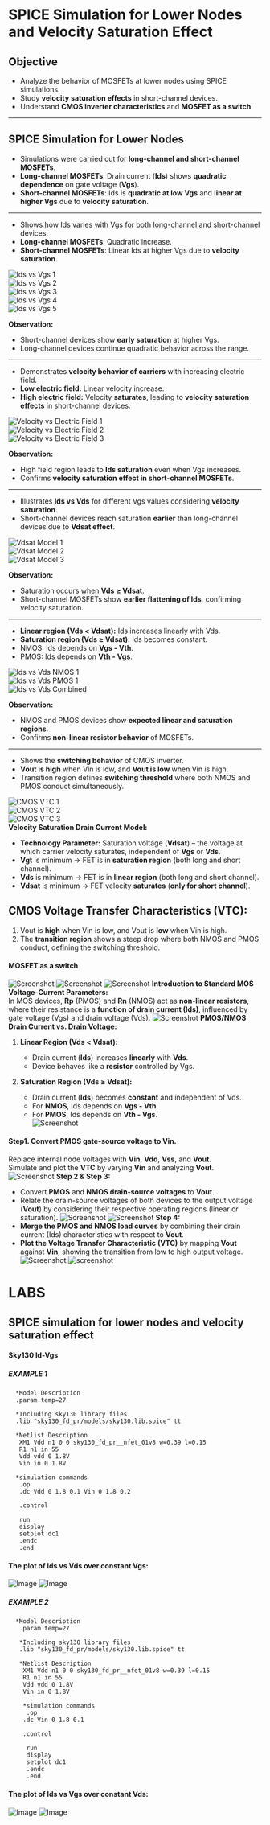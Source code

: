 
# SPICE Simulation for Lower Nodes and Velocity Saturation Effect

## Objective
- Analyze the behavior of MOSFETs at lower nodes using SPICE simulations.  
- Study **velocity saturation effects** in short-channel devices.  
- Understand **CMOS inverter characteristics** and **MOSFET as a switch**.  

---

## SPICE Simulation for Lower Nodes

- Simulations were carried out for **long-channel and short-channel MOSFETs**.  
- **Long-channel MOSFETs**: Drain current (**Ids**) shows **quadratic dependence** on gate voltage (**Vgs**).  
- **Short-channel MOSFETs**: Ids is **quadratic at low Vgs** and **linear at higher Vgs** due to **velocity saturation**.

---

- Shows how Ids varies with Vgs for both long-channel and short-channel devices.  
- **Long-channel MOSFETs**: Quadratic increase.  
- **Short-channel MOSFETs**: Linear Ids at higher Vgs due to **velocity saturation**.  

![Ids vs Vgs 1](https://github.com/Jaynandan-Kushwaha/silicon-diary/blob/main/Week4/Day2/Images/Screenshot%202025-10-16%20145522.png)  
![Ids vs Vgs 2](https://github.com/Jaynandan-Kushwaha/silicon-diary/blob/main/Week4/Day2/Images/Screenshot%202025-10-16%20150029.png)  
![Ids vs Vgs 3](https://github.com/Jaynandan-Kushwaha/silicon-diary/blob/main/Week4/Day2/Images/Screenshot%202025-10-16%20151938.png)  
![Ids vs Vgs 4](https://github.com/Jaynandan-Kushwaha/silicon-diary/blob/main/Week4/Day2/Images/Screenshot%202025-10-16%20152028.png)  
![Ids vs Vgs 5](https://github.com/Jaynandan-Kushwaha/silicon-diary/blob/main/Week4/Day2/Images/Screenshot%202025-10-16%20152240.png)  

**Observation:**  
- Short-channel devices show **early saturation** at higher Vgs.  
- Long-channel devices continue quadratic behavior across the range.

---

- Demonstrates **velocity behavior of carriers** with increasing electric field.  
- **Low electric field:** Linear velocity increase.  
- **High electric field:** Velocity **saturates**, leading to **velocity saturation effects** in short-channel devices.  

![Velocity vs Electric Field 1](https://github.com/Jaynandan-Kushwaha/silicon-diary/blob/main/Week4/Day2/Images/Screenshot%202025-10-16%20225306.png)  
![Velocity vs Electric Field 2](https://github.com/Jaynandan-Kushwaha/silicon-diary/blob/main/Week4/Day2/Images/Screenshot%202025-10-16%20225619.png)  
![Velocity vs Electric Field 3](https://github.com/Jaynandan-Kushwaha/silicon-diary/blob/main/Week4/Day2/Images/Screenshot%202025-10-16%20225909.png)  

**Observation:**  
- High field region leads to **Ids saturation** even when Vgs increases.  
- Confirms **velocity saturation effect in short-channel MOSFETs**.

---


- Illustrates **Ids vs Vds** for different Vgs values considering **velocity saturation**.  
- Short-channel devices reach saturation **earlier** than long-channel devices due to **Vdsat effect**.  

![Vdsat Model 1](https://github.com/Jaynandan-Kushwaha/silicon-diary/blob/main/Week4/Day2/Images/Screenshot%202025-10-16%20230441.png)  
![Vdsat Model 2](https://github.com/Jaynandan-Kushwaha/silicon-diary/blob/main/Week4/Day2/Images/Screenshot%202025-10-16%20231000.png)  
![Vdsat Model 3](https://github.com/Jaynandan-Kushwaha/silicon-diary/blob/main/Week4/Day2/Images/Screenshot%202025-10-16%20231058.png)  

**Observation:**  
- Saturation occurs when **Vds ≥ Vdsat**.  
- Short-channel MOSFETs show **earlier flattening of Ids**, confirming velocity saturation.

---


- **Linear region (Vds < Vdsat):** Ids increases linearly with Vds.  
- **Saturation region (Vds ≥ Vdsat):** Ids becomes constant.  
- NMOS: Ids depends on **Vgs - Vth**.  
- PMOS: Ids depends on **Vth - Vgs**.  

![Ids vs Vds NMOS 1](https://github.com/Jaynandan-Kushwaha/silicon-diary/blob/main/Week4/Day2/Images/Screenshot%202025-10-16%20231106.png)  
![Ids vs Vds PMOS 1](https://github.com/Jaynandan-Kushwaha/silicon-diary/blob/main/Week4/Day2/Images/Screenshot%202025-10-16%20231058.png)  
![Ids vs Vds Combined](https://github.com/Jaynandan-Kushwaha/silicon-diary/blob/main/Week4/Day2/Images/Screenshot%202025-10-16%20231000.png)  

**Observation:**  
- NMOS and PMOS devices show **expected linear and saturation regions**.  
- Confirms **non-linear resistor behavior** of MOSFETs.

---

- Shows the **switching behavior** of CMOS inverter.  
- **Vout is high** when Vin is low, and **Vout is low** when Vin is high.  
- Transition region defines **switching threshold** where both NMOS and PMOS conduct simultaneously.  

![CMOS VTC 1](https://github.com/Jaynandan-Kushwaha/silicon-diary/blob/main/Week4/Day2/Images/Screenshot%202025-10-16%20233510.png)  
![CMOS VTC 2](https://github.com/Jaynandan-Kushwaha/silicon-diary/blob/main/Week4/Day2/Images/Screenshot%202025-10-16%20233926.png)  
![CMOS VTC 3](https://github.com/Jaynandan-Kushwaha/silicon-diary/blob/main/Week4/Day2/Images/Screenshot%202025-10-16%20234037.png)  
**Velocity Saturation Drain Current Model:**  
- **Technology Parameter:** Saturation voltage (**Vdsat**) – the voltage at which carrier velocity saturates, independent of **Vgs** or **Vds**.  
- **Vgt** is minimum → FET is in **saturation region** (both long and short channel).  
- **Vds** is minimum → FET is in **linear region** (both long and short channel).  
- **Vdsat** is minimum → FET velocity **saturates** (**only for short channel**).
 
## **CMOS Voltage Transfer Characteristics (VTC):**  
1. Vout is **high** when Vin is low, and Vout is **low** when Vin is high.  
2. The **transition region** shows a steep drop where both NMOS and PMOS conduct, defining the switching threshold.
#### MOSFET as a switch
![Screenshot ](https://github.com/Jaynandan-Kushwaha/silicon-diary/blob/main/Week4/Day2/Images/Screenshot%202025-10-17%20020006.png)
![Screenshot](https://github.com/Jaynandan-Kushwaha/silicon-diary/blob/main/Week4/Day2/Images/Screenshot%202025-10-17%20025011.png)
![Screenshot ](https://github.com/Jaynandan-Kushwaha/silicon-diary/blob/main/Week4/Day2/Images/Screenshot%202025-10-17%20031541.png)
**Introduction to Standard MOS Voltage-Current Parameters:**  
In MOS devices, **Rp** (PMOS) and **Rn** (NMOS) act as **non-linear resistors**, where their resistance is a **function of drain current (Ids)**, influenced by gate voltage (Vgs) and drain voltage (Vds).
![Screenshot ](https://github.com/Jaynandan-Kushwaha/silicon-diary/blob/main/Week4/Day2/Images/Screenshot%202025-10-17%20032017.png)
**PMOS/NMOS Drain Current vs. Drain Voltage:**

1. **Linear Region (Vds < Vdsat):**  
   - Drain current (**Ids**) increases **linearly** with **Vds**.  
   - Device behaves like a **resistor** controlled by Vgs.  

2. **Saturation Region (Vds ≥ Vdsat):**  
   - Drain current (**Ids**) becomes **constant** and independent of Vds.  
   - For **NMOS**, Ids depends on **Vgs - Vth**.  
   - For **PMOS**, Ids depends on **Vth - Vgs**.  
![Screenshot ](https://github.com/Jaynandan-Kushwaha/silicon-diary/blob/main/Week4/Day2/Images/Screenshot%202025-10-17%20161854.png)
 #### Step1. Convert **PMOS gate-source voltage** to **Vin**.  
 Replace internal node voltages with **Vin**, **Vdd**, **Vss**, and **Vout**.  
 Simulate and plot the **VTC** by varying **Vin** and analyzing **Vout**.
![Screenshot ](https://github.com/Jaynandan-Kushwaha/silicon-diary/blob/main/Week4/Day2/Images/Screenshot%202025-10-17%20162320.png)
**Step 2 & Step 3:**  
- Convert **PMOS** and **NMOS drain-source voltages** to **Vout**.  
- Relate the drain-source voltages of both devices to the output voltage (**Vout**) by considering their respective operating regions (linear or saturation).
![Screenshot ](https://github.com/Jaynandan-Kushwaha/silicon-diary/blob/main/Week4/Day2/Images/Screenshot%202025-10-17%20162543.png)
![Screenshot ](https://github.com/Jaynandan-Kushwaha/silicon-diary/blob/main/Week4/Day2/Images/Screenshot%202025-10-17%20162556.png)
**Step 4:**  
- **Merge the PMOS and NMOS load curves** by combining their drain current (Ids) characteristics with respect to **Vout**.  
- **Plot the Voltage Transfer Characteristic (VTC)** by mapping **Vout** against **Vin**, showing the transition from low to high output voltage.
![Screenshot ](https://github.com/Jaynandan-Kushwaha/silicon-diary/blob/main/Week4/Day2/Images/Screenshot%202025-10-18%20000754.png)
![screenshot](https://github.com/Jaynandan-Kushwaha/silicon-diary/blob/main/Week4/Day2/Images/Screenshot%202025-10-18%20195231.png)

# LABS
## SPICE simulation for lower nodes and velocity saturation effect
#### Sky130 Id-Vgs
##### EXAMPLE 1
      *Model Description
      .param temp=27

      *Including sky130 library files
      .lib "sky130_fd_pr/models/sky130.lib.spice" tt

      *Netlist Description
       XM1 Vdd n1 0 0 sky130_fd_pr__nfet_01v8 w=0.39 l=0.15
       R1 n1 in 55
       Vdd vdd 0 1.8V
       Vin in 0 1.8V

      *simulation commands
       .op
       .dc Vdd 0 1.8 0.1 Vin 0 1.8 0.2

       .control

       run
       display
       setplot dc1
       .endc
       .end

#### The plot of Ids vs Vds over constant Vgs:
![Image ](https://github.com/Jaynandan-Kushwaha/silicon-diary/blob/main/Week4/Day2/Images/Screenshot%20from%202025-10-18%2020-30-24.png)
![Image ](https://github.com/Jaynandan-Kushwaha/silicon-diary/blob/main/Week4/Day2/Images/Screenshot%20from%202025-10-18%2020-30-46.png)

##### EXAMPLE 2
      *Model Description
       .param temp=27

       *Including sky130 library files
       .lib "sky130_fd_pr/models/sky130.lib.spice" tt

       *Netlist Description
        XM1 Vdd n1 0 0 sky130_fd_pr__nfet_01v8 w=0.39 l=0.15
        R1 n1 in 55
        Vdd vdd 0 1.8V
        Vin in 0 1.8V

        *simulation commands
         .op
        .dc Vin 0 1.8 0.1 

        .control

         run
         display
         setplot dc1
         .endc
         .end
####  The plot of Ids vs Vgs over constant Vds:
![ Image ](https://github.com/Jaynandan-Kushwaha/silicon-diary/blob/main/Week4/Day2/Images/Screenshot%20from%202025-10-18%2020-29-39.png)
![ Image ](https://github.com/Jaynandan-Kushwaha/silicon-diary/blob/main/Week4/Day2/Images/Screenshot%20from%202025-10-18%2020-30-06.png)
